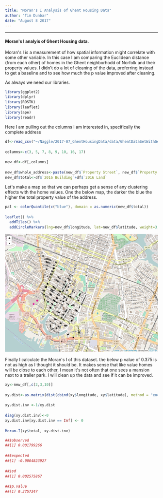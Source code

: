 ```yaml
---
title: "Moran's I Analysis of Ghent Housing Data"
author: "Tim Dunbar"
date: "August 8 2017"
---
```

---------------
#### Moran's I analyis of Ghent Housing data.

Moran's I is a measurement of how spatial information might correlate with some other variable.  In this case I am comparing the Euclidean distance (from each other) of homes in the Ghent neighborhodd of Norfolk and their property values.  I didn't do a lot of cleaning of the data, preferring instead to get a baseline and to see how much the p value improved after cleaning.

As always we need our libraries.
``` r
library(ggplot2)
library(dplyr)
library(RDSTK)
library(leaflet)
library(ape)
library(readr)
```
Here I am pulling out the columns I am interested in, specifically the complete address
``` r
df<-read_csv("~/Naggle/2017-07_GhentHousingData/data/GhentDataSetWithGeo.csv")

columns<-c(3, 5, 7, 8, 9, 10, 16, 17)

new_df<-df[,columns]

new_df$whole_address<-paste(new_df$`Property Street`, new_df$`Property City`, new_df$`Property State`, new_df$`Property Zip`)
new_df$total<-df$`2016 Building`+df$`2016 Land`
```
Let's make a map so that we can perhaps get a sense of any clustering effects with the home values.  One the below map, the darker the blue the higher the total property value of the address.
``` r
pal <- colorQuantile(c("blue"), domain = as.numeric(new_df$total))

leaflet() %>%
  addTiles() %>%
  addCircleMarkers(lng=new_df$longitude, lat=new_df$latitude, weight=3, radius=3, opacity=.2, color=pal)
```
![First Digits Frequency Distribution](/images/moransI.png)<!-- -->

Finally I calculate the Moran's I of this dataset.  the below p value of 0.375 is not as high as I thought it should be.  It makes sense that like value homes will be close to each other, I mean it's not often that one sees a mansion next to a trailer park.  I will clean up the data and see if it can be improved.


``` r
xy<-new_df[,c(2,3,10)]

xy.dist<-as.matrix(dist(cbind(xy$longitude, xy$latitude), method = "euclidean", diag = FALSE, upper = FALSE, p = 2))

xy.dist.inv <-1/xy.dist

diag(xy.dist.inv)<-0
xy.dist.inv[xy.dist.inv == Inf] <- 0

Moran.I(xy$total, xy.dist.inv)
```

``` r
##$observed
##[1] 0.001799266

##$expected
##[1] -0.0004823927

##$sd
##[1] 0.002575867

##$p.value
##[1] 0.3757347
```



